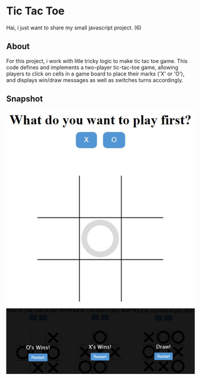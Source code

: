 # Tic Tac Toe
Hai, i just want to share my small javascript project. (6)

## About
For this project, i work with litle tricky logic to make tic tac toe game. This code defines and implements a two-player tic-tac-toe game, allowing players to click on cells in a game board to place their marks ('X' or 'O'), and displays win/draw messages as well as switches turns accordingly.  

## Snapshot
![Snapshot 1](https://github.com/urvangibran/tic-tac-toe/blob/main/snapshot1.jpg?raw=true)
![Snapshot 2](https://github.com/urvangibran/tic-tac-toe/blob/main/snapshot2.jpg?raw=true)

